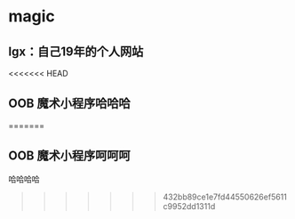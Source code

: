 # magic

## lgx：自己19年的个人网站

<<<<<<< HEAD
## OOB 魔术小程序哈哈哈
=======
## OOB 魔术小程序呵呵呵

哈哈哈哈
>>>>>>> 432bb89ce1e7fd44550626ef5611c9952dd1311d
